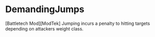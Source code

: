 # DemandingJumps

[Battletech Mod][ModTek] Jumping incurs a penalty to hitting targets depending on attackers weight class.

